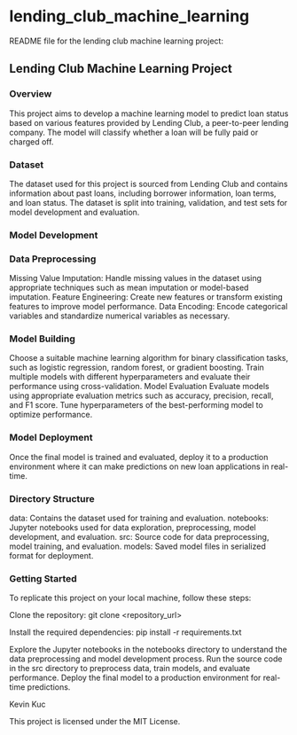 # lending_club_machine_learning

README file for the lending club machine learning project:

## Lending Club Machine Learning Project

### Overview

This project aims to develop a machine learning model to predict loan status based on various features provided by Lending Club, a peer-to-peer lending company. The model will classify whether a loan will be fully paid or charged off.

### Dataset

The dataset used for this project is sourced from Lending Club and contains information about past loans, including borrower information, loan terms, and loan status. The dataset is split into training, validation, and test sets for model development and evaluation.

### Model Development

### Data Preprocessing

Missing Value Imputation: Handle missing values in the dataset using appropriate techniques such as mean imputation or model-based imputation.
Feature Engineering: Create new features or transform existing features to improve model performance.
Data Encoding: Encode categorical variables and standardize numerical variables as necessary.

### Model Building

Choose a suitable machine learning algorithm for binary classification tasks, such as logistic regression, random forest, or gradient boosting.
Train multiple models with different hyperparameters and evaluate their performance using cross-validation.
Model Evaluation
Evaluate models using appropriate evaluation metrics such as accuracy, precision, recall, and F1 score.
Tune hyperparameters of the best-performing model to optimize performance.

### Model Deployment

Once the final model is trained and evaluated, deploy it to a production environment where it can make predictions on new loan applications in real-time.

### Directory Structure

data: Contains the dataset used for training and evaluation.
notebooks: Jupyter notebooks used for data exploration, preprocessing, model development, and evaluation.
src: Source code for data preprocessing, model training, and evaluation.
models: Saved model files in serialized format for deployment.

### Getting Started

To replicate this project on your local machine, follow these steps:

Clone the repository:
git clone <repository_url>

Install the required dependencies:
pip install -r requirements.txt

Explore the Jupyter notebooks in the notebooks directory to understand the data preprocessing and model development process.
Run the source code in the src directory to preprocess data, train models, and evaluate performance.
Deploy the final model to a production environment for real-time predictions.

Kevin Kuc

This project is licensed under the MIT License.